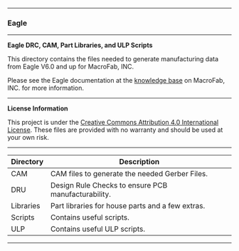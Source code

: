 ***
### Eagle
***
**Eagle DRC, CAM, Part Libraries, and ULP Scripts**

This directory contains the files needed to generate manufacturing data from Eagle V6.0 and up for MacroFab, INC.

Please see the Eagle documentation at the [knowledge base](https://help.macrofab.com/knowledge/how-to-use-eagle-with-macrofab) on MacroFab, INC. for more information. 

***
**License Information**

This project is under the [Creative Commons Attribution 4.0 International License](LICENSE.md). These files are provided with no warranty and should be used at your own risk. 

***
| Directory | Description |
|---|---|
| CAM | CAM files to generate the needed Gerber Files. | 
| DRU | Design Rule Checks to ensure PCB manufacturability. |
| Libraries | Part libraries for house parts and a few extras. |
| Scripts | Contains useful scripts. |
| ULP | Contains useful ULP scripts. |

***
